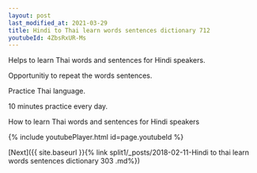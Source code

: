 ```yaml
---
layout: post
last_modified_at: 2021-03-29
title: Hindi to Thai learn words sentences dictionary 712 
youtubeId: 4ZbsRxUR-Ms
---
```

 
 
Helps to learn Thai words and sentences for Hindi speakers.

Opportunitiy to repeat the words sentences. 

Practice Thai language. 
 
10 minutes practice every day. 
 
How to learn Thai words and sentences for Hindi speakers 
 
{% include youtubePlayer.html id=page.youtubeId %}
 
 
[Next]({{ site.baseurl }}{% link  split1/_posts/2018-02-11-Hindi to thai learn words sentences dictionary 303 .md%})
 
